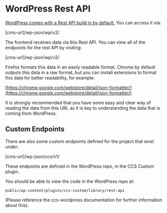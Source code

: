 # WordPress Rest API

[WordPress comes with a Rest API build in by default.](https://developer.wordpress.org/rest-api/) You can access it via:

[cms-url]/wp-json/wp/v2/
 
The frontend receives data via this Rest API. You can view all of the endpoints for the rest API by visiting: 

[cms-url]/wp-json/wp/v2/

Firefox formats this data in an easily readable format. Chrome by default outputs this data in a raw format, but you can install 
extensions to format this data for better readability, for example:

[https://chrome.google.com/webstore/detail/json-formatter/](https://chrome.google.com/webstore/detail/json-formatter/)

It is strongly recommended that you have some easy and clear way of reading the data from this URL as it is key to understanding the 
data that is coming from WordPress.

## Custom Endpoints

There are also some custom endpoints defined for the project that exist under:

[cms-url]/wp-json/ccs/v1/ 

These endpoints are defined in the WordPress repo, in the CCS Custom plugin. 

You should be able to view the code in the WordPress repo at:

```public/wp-content/plugins/ccs-custom/library/rest-api```

(Please reference the ccs-wordpress documentation for further information about this).

